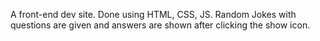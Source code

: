 A front-end dev site. Done using HTML, CSS, JS. Random Jokes with questions are given and answers are shown after clicking the show icon.

